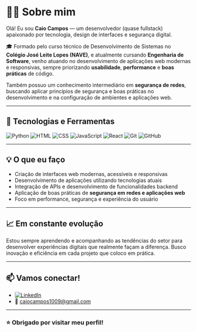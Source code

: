 # 👨‍💻 Sobre mim

Olá! Eu sou **Caio Campos** — um desenvolvedor (quase fullstack) apaixonado por tecnologia, design de interfaces e segurança digital.

🎓 Formado pelo curso técnico de Desenvolvimento de Sistemas no **Colégio José Leite Lopes (NAVE)**, e atualmente cursando **Engenharia de Software**, venho atuando no desenvolvimento de aplicações web modernas e responsivas, sempre priorizando **usabilidade**, **performance** e **boas práticas** de código.

Também possuo um conhecimento intermediário em **segurança de redes**, buscando aplicar princípios de segurança e boas práticas no desenvolvimento e na configuração de ambientes e aplicações web.

---

## 🚀 Tecnologias e Ferramentas

![Python](https://img.shields.io/badge/Python-3776AB?style=for-the-badge&logo=python&logoColor=white)
![HTML](https://img.shields.io/badge/HTML5-E34F26?style=for-the-badge&logo=html5&logoColor=white)
![CSS](https://img.shields.io/badge/CSS3-1572B6?style=for-the-badge&logo=css3&logoColor=white)
![JavaScript](https://img.shields.io/badge/JavaScript-F7DF1E?style=for-the-badge&logo=javascript&logoColor=black)
![React](https://img.shields.io/badge/React-20232A?style=for-the-badge&logo=react&logoColor=61DAFB)
![Git](https://img.shields.io/badge/Git-F05032?style=for-the-badge&logo=git&logoColor=white)
![GitHub](https://img.shields.io/badge/GitHub-181717?style=for-the-badge&logo=github&logoColor=white)


---

## 💡 O que eu faço

- Criação de interfaces web modernas, acessíveis e responsivas  
- Desenvolvimento de aplicações utilizando tecnologias atuais  
- Integração de APIs e desenvolvimento de funcionalidades backend  
- Aplicação de boas práticas de **segurança em redes e aplicações web**  
- Foco em performance, segurança e experiência do usuário  

---

## 📈 Em constante evolução

Estou sempre aprendendo e acompanhando as tendências do setor para desenvolver experiências digitais que realmente façam a diferença. Busco inovação e eficiência em cada projeto que coloco em prática.

---

## 📫 Vamos conectar!

- [![LinkedIn](https://img.shields.io/badge/LinkedIn-0077B5?style=for-the-badge&logo=linkedin&logoColor=white)](https://www.linkedin.com/in/caio-ds-campos)
- 📧 caiocampos1009@gmail.com  

---

### ⭐ Obrigado por visitar meu perfil!
